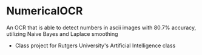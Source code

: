 # NumericalOCR
An OCR that is able to detect numbers in ascii images with 80.7% accuracy, utilizing Naive Bayes and Laplace smoothing

- Class project for Rutgers University's Artificial Intelligence class
